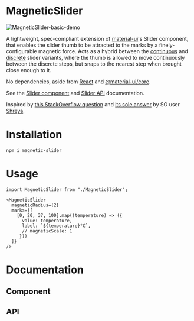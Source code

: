 # MagneticSlider

![MagneticSlider-basic-demo](https://user-images.githubusercontent.com/40028187/140255990-344bc00a-639b-483f-a8ad-314a66c080bb.gif)

A lightweight, spec-compliant extension of [material-ui](https://github.com/mui-org/material-ui)'s Slider component, that enables the slider thumb to be attracted to the marks by a finely-configurable magnetic force. Acts as a hybrid between the [continuous](https://mui.com/components/slider/#continuous-sliders) and [discrete](https://mui.com/components/slider/#discrete-sliders) slider variants, where the thumb is allowed to move continuously between the discrete steps, but snaps to the nearest step when brought close enough to it.

No dependencies, aside from [React](https://www.npmjs.com/package/react) and [@material-ui/core](https://www.npmjs.com/package/@material-ui/core).

See the [Slider component](https://material-ui.com/components/slider/) and [Slider API](https://material-ui.com/api/slider/) documentation.

Inspired by [this StackOverflow question](https://stackoverflow.com/questions/62872477/material-ui-range-slider-make-the-thumb-snap-to-a-value-when-its-vicinity) and [its sole answer](https://stackoverflow.com/a/62879241) by SO user [Shreya](https://stackoverflow.com/users/10789616/shreya).

# Installation

`npm i magnetic-slider`

# Usage


```
import MagneticSlider from "./MagneticSlider";

<MagneticSlider
  magneticRadius={2}
  marks={[
    [0, 20, 37, 100].map((temperature) => ({
      value: temperature,
      label: `${temperature}°C`,
      // magneticScale: 1
     }))
  ]}
/>
```

# Documentation

## Component

## API


